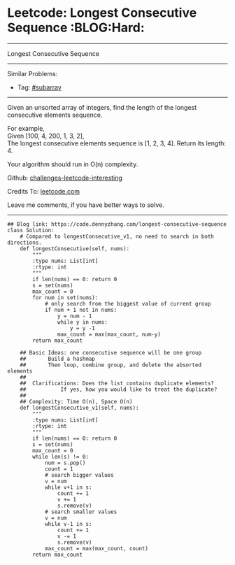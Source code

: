 # Leetcode: Longest Consecutive Sequence     :BLOG:Hard:


---

Longest Consecutive Sequence  

---

Similar Problems:  
-   Tag: [#subarray](https://code.dennyzhang.com/tag/subarray)

---

Given an unsorted array of integers, find the length of the longest consecutive elements sequence.  

For example,  
Given [100, 4, 200, 1, 3, 2],  
The longest consecutive elements sequence is [1, 2, 3, 4]. Return its length: 4.  

Your algorithm should run in O(n) complexity.  

Github: [challenges-leetcode-interesting](https://github.com/DennyZhang/challenges-leetcode-interesting/tree/master/longest-consecutive-sequence)  

Credits To: [leetcode.com](https://leetcode.com/problems/longest-consecutive-sequence/description/)  

Leave me comments, if you have better ways to solve.  

---

    ## Blog link: https://code.dennyzhang.com/longest-consecutive-sequence
    class Solution:
        # Compared to longestConsecutive_v1, no need to search in both directions.
        def longestConsecutive(self, nums):
            """
            :type nums: List[int]
            :rtype: int
            """
            if len(nums) == 0: return 0
            s = set(nums)
            max_count = 0
            for num in set(nums):
                # only search from the biggest value of current group
                if num + 1 not in nums:
                    y = num - 1
                    while y in nums:
                        y = y -1
                    max_count = max(max_count, num-y)
            return max_count
    
        ## Basic Ideas: one consecutive sequence will be one group
        ##       Build a hashmap
        ##       Then loop, combine group, and delete the absorted elements
        ##
        ##  Clarifications: Does the list contains duplicate elements? 
        ##           If yes, how you would like to treat the duplicate?
        ##
        ## Complexity: Time O(n), Space O(n)
        def longestConsecutive_v1(self, nums):
            """
            :type nums: List[int]
            :rtype: int
            """
            if len(nums) == 0: return 0
            s = set(nums)
            max_count = 0
            while len(s) != 0:
                num = s.pop()
                count = 1
                # search bigger values
                v = num
                while v+1 in s:
                    count += 1
                    v += 1
                    s.remove(v)
                # search smaller values
                v = num
                while v-1 in s:
                    count += 1
                    v -= 1
                    s.remove(v)
                max_count = max(max_count, count)
            return max_count